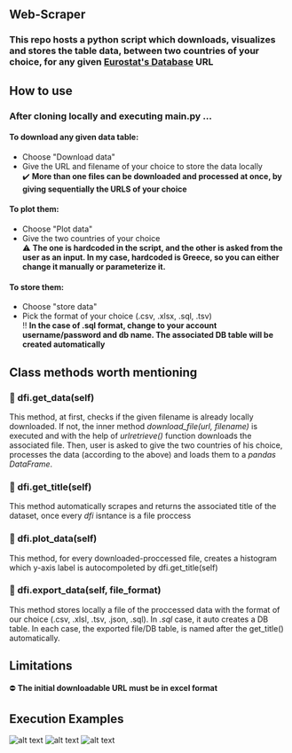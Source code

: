 ## Web-Scraper  

### This repo hosts a python script which downloads, visualizes and stores the table data, between two countries of your choice, for any given [Eurostat's Database](https://ec.europa.eu/eurostat/web/main/data/database) URL


## How to use
### After cloning locally and executing main.py ...
#### To download any given data table:
  - Choose "Download data"
  - Give the URL and filename of your choice to store the data locally   
✔️ **More than one files can be downloaded and processed at once, by giving sequentially the URLS of your choice**    
#### To plot them:
- Choose "Plot data"
- Give the two countries of your choice  
⚠️ **The one is hardcoded in the script, and the other is asked from the user as an input. In my case, hardcoded is Greece, so you can either change it manually or parameterize it.** 

#### To store them:
- Choose "store data"
- Pick the format of your choice (.csv, .xlsx, .sql, .tsv)    
‼️ **In the case of .sql format, change to your account username/password and db name. The associated DB table will be created automatically**   
  
## Class methods worth mentioning
### :large_orange_diamond: dfi.get_data(self)  
This method, at first, checks if the given filename is already locally downloaded. If not, the inner method *download_file(url, filename)* is executed and with the help of *urlretrieve()* function downloads the associated file. Then, user is asked to give the two countries of his choice, processes the data (according to the above) and loads them to a *pandas DataFrame*.

### :large_orange_diamond: dfi.get_title(self)  
This method automatically scrapes and returns the associated title of the dataset, once every *dfi* isntance is a file proccess

### :large_orange_diamond: dfi.plot_data(self)  
This method, for every downloaded-proccessed file, creates a histogram which y-axis label is autocompoleted by dfi.get_title(self)

### :large_orange_diamond: dfi.export_data(self, file_format)
This method stores locally a file of the proccessed data with the format of our choice (.csv, .xlsl, .tsv, .json, .sql). In *.sql* case, it auto creates a DB table. In each case, the exported file/DB table, is named after the get_title() automatically.

## Limitations
:no_entry: **The initial downloadable URL must be in excel format**

## Execution Examples
![alt text](https://github.com/gkontogiannhs/Eurostat-Visualizer/blob/main/exe_exa_images/img1.png)
![alt text](https://github.com/gkontogiannhs/Eurostat-Visualizer/blob/main/exe_exa_images/img2.png)
![alt text](https://github.com/gkontogiannhs/Eurostat-Visualizer/blob/main/exe_exa_images/img3.png)
